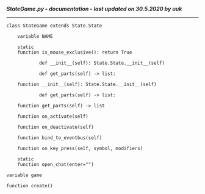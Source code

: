 ***StateGame.py - documentation - last updated on 30.5.2020 by uuk***
___

    class StateGame extends State.State

        variable NAME

        static
        function is_mouse_exclusive(): return True
                
                def __init__(self): State.State.__init__(self)
                
                def get_parts(self) -> list:

        function __init__(self): State.State.__init__(self)
                
                def get_parts(self) -> list:

        function get_parts(self) -> list

        function on_activate(self)

        function on_deactivate(self)

        function bind_to_eventbus(self)

        function on_key_press(self, symbol, modifiers)

        static
        function open_chat(enter="")

    variable game

    function create()